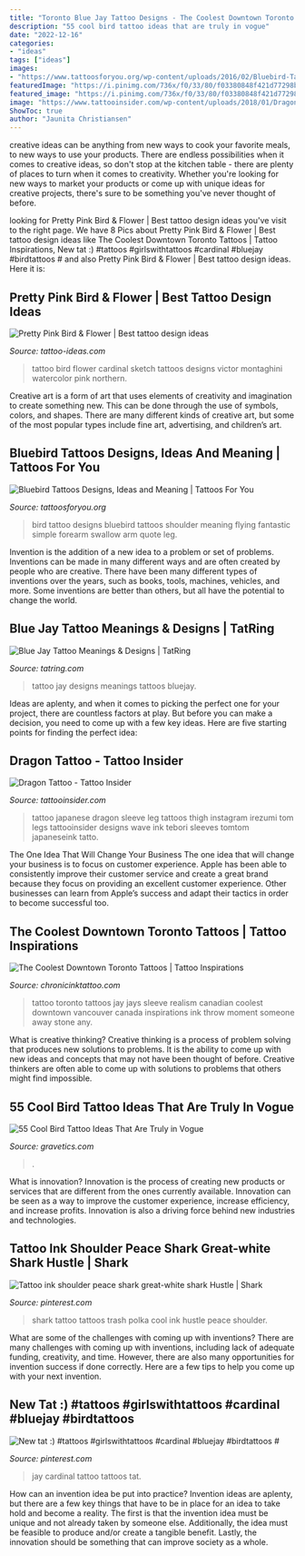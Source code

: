 ```yaml
---
title: "Toronto Blue Jay Tattoo Designs - The Coolest Downtown Toronto Tattoos"
description: "55 cool bird tattoo ideas that are truly in vogue"
date: "2022-12-16"
categories:
- "ideas"
tags: ["ideas"]
images:
- "https://www.tattoosforyou.org/wp-content/uploads/2016/02/Bluebird-Tattoo.jpg"
featuredImage: "https://i.pinimg.com/736x/f0/33/80/f03380848f421d77298bc7d17c9fbfda--shark-shark-sharks.jpg"
featured_image: "https://i.pinimg.com/736x/f0/33/80/f03380848f421d77298bc7d17c9fbfda--shark-shark-sharks.jpg"
image: "https://www.tattooinsider.com/wp-content/uploads/2018/01/Dragon-Tattoo-by-Tom-Tom.jpg"
ShowToc: true
author: "Jaunita Christiansen"
---
```



creative ideas can be anything from new ways to cook your favorite meals, to new ways to use your products. There are endless possibilities when it comes to creative ideas, so don't stop at the kitchen table - there are plenty of places to turn when it comes to creativity. Whether you're looking for new ways to market your products or come up with unique ideas for creative projects, there's sure to be something you've never thought of before.

	

		
looking for Pretty Pink Bird &amp; Flower | Best tattoo design ideas you've visit to the right page. We have 8 Pics about Pretty Pink Bird &amp; Flower | Best tattoo design ideas like The Coolest Downtown Toronto Tattoos | Tattoo Inspirations, New tat :) #tattoos #girlswithtattoos #cardinal #bluejay #birdtattoos # and also Pretty Pink Bird &amp; Flower | Best tattoo design ideas. Here it is:
		
    
## Pretty Pink Bird &amp; Flower | Best Tattoo Design Ideas

<img loading=lazy src="https://tattoo-ideas.com/wp-content/uploads/2015/12/bird-flower-center-back-tattoo.jpg" onerror="this.onerror=null;this.src='https://tse4.mm.bing.net/th?id=OIP.ZRBFJa7XnUdU94JZtNF3MgHaHa&amp;pid=15.1';" alt="Pretty Pink Bird &amp; Flower | Best tattoo design ideas">

_Source: tattoo-ideas.com_

>tattoo bird flower cardinal sketch tattoos designs victor montaghini watercolor pink northern. 

	

Creative art is a form of art that uses elements of creativity and imagination to create something new. This can be done through the use of symbols, colors, and shapes. There are many different kinds of creative art, but some of the most popular types include fine art, advertising, and children’s art.

    
## Bluebird Tattoos Designs, Ideas And Meaning | Tattoos For You

<img loading=lazy src="https://www.tattoosforyou.org/wp-content/uploads/2016/02/Bluebird-Tattoo.jpg" onerror="this.onerror=null;this.src='https://tse3.mm.bing.net/th?id=OIP.ndocHcqAsdgBE_hKLC3ZxQHaJ7&amp;pid=15.1';" alt="Bluebird Tattoos Designs, Ideas and Meaning | Tattoos For You">

_Source: tattoosforyou.org_

>bird tattoo designs bluebird tattoos shoulder meaning flying fantastic simple forearm swallow arm quote leg. 

	

Invention is the addition of a new idea to a problem or set of problems. Inventions can be made in many different ways and are often created by people who are creative. There have been many different types of inventions over the years, such as books, tools, machines, vehicles, and more. Some inventions are better than others, but all have the potential to change the world.

    
## Blue Jay Tattoo Meanings &amp; Designs | TatRing

<img loading=lazy src="https://usercontent2.hubstatic.com/7148445_50.jpg" onerror="this.onerror=null;this.src='https://tse3.mm.bing.net/th?id=OIP.BLaWKAZ9wm0BvWHtwBsiKwHaJ7&amp;pid=15.1';" alt="Blue Jay Tattoo Meanings &amp; Designs | TatRing">

_Source: tatring.com_

>tattoo jay designs meanings tattoos bluejay. 

	

Ideas are aplenty, and when it comes to picking the perfect one for your project, there are countless factors at play. But before you can make a decision, you need to come up with a few key ideas. Here are five starting points for finding the perfect idea:

    
## Dragon Tattoo - Tattoo Insider

<img loading=lazy src="https://www.tattooinsider.com/wp-content/uploads/2018/01/Dragon-Tattoo-by-Tom-Tom.jpg" onerror="this.onerror=null;this.src='https://tse2.mm.bing.net/th?id=OIP.a7faHbbcRSWUd8diCVOohgHaJK&amp;pid=15.1';" alt="Dragon Tattoo - Tattoo Insider">

_Source: tattooinsider.com_

>tattoo japanese dragon sleeve leg tattoos thigh instagram irezumi tom legs tattooinsider designs wave ink tebori sleeves tomtom japaneseink tatto. 

	

The One Idea That Will Change Your Business
The one idea that will change your business is to focus on customer experience. Apple has been able to consistently improve their customer service and create a great brand because they focus on providing an excellent customer experience. Other businesses can learn from Apple’s success and adapt their tactics in order to become successful too.

    
## The Coolest Downtown Toronto Tattoos | Tattoo Inspirations

<img loading=lazy src="https://www.chronicinktattoo.com/wp-content/uploads/2018/04/Blue-Jay-Tattoo.jpg" onerror="this.onerror=null;this.src='https://tse4.mm.bing.net/th?id=OIP.CgH6crQ6XmfumMxNDixXewHaJP&amp;pid=15.1';" alt="The Coolest Downtown Toronto Tattoos | Tattoo Inspirations">

_Source: chronicinktattoo.com_

>tattoo toronto tattoos jay jays sleeve realism canadian coolest downtown vancouver canada inspirations ink throw moment someone away stone any. 

	

What is creative thinking?
Creative thinking is a process of problem solving that produces new solutions to problems. It is the ability to come up with new ideas and concepts that may not have been thought of before. Creative thinkers are often able to come up with solutions to problems that others might find impossible.

    
## 55 Cool Bird Tattoo Ideas That Are Truly In Vogue

<img loading=lazy src="https://www.gravetics.com/wp-content/uploads/2017/07/3D-Bird-Tattoo-On-Arm.jpg" onerror="this.onerror=null;this.src='https://tse4.mm.bing.net/th?id=OIP.WVwjP74Isdeh8UXpXnc6gwHaHa&amp;pid=15.1';" alt="55 Cool Bird Tattoo Ideas That Are Truly in Vogue">

_Source: gravetics.com_

>. 

	

What is innovation?
Innovation is the process of creating new products or services that are different from the ones currently available. Innovation can be seen as a way to improve the customer experience, increase efficiency, and increase profits. Innovation is also a driving force behind new industries and technologies.

    
## Tattoo Ink Shoulder Peace Shark Great-white Shark Hustle | Shark

<img loading=lazy src="https://i.pinimg.com/736x/f0/33/80/f03380848f421d77298bc7d17c9fbfda--shark-shark-sharks.jpg" onerror="this.onerror=null;this.src='https://tse2.mm.bing.net/th?id=OIP.qcNyvlkXr7BkN223IJxEQwEsEs&amp;pid=15.1';" alt="Tattoo ink shoulder peace shark great-white shark Hustle | Shark">

_Source: pinterest.com_

>shark tattoo tattoos trash polka cool ink hustle peace shoulder. 

	

What are some of the challenges with coming up with inventions?
There are many challenges with coming up with inventions, including lack of adequate funding, creativity, and time. However, there are also many opportunities for invention success if done correctly. Here are a few tips to help you come up with your next invention.

    
## New Tat :) #tattoos #girlswithtattoos #cardinal #bluejay #birdtattoos #

<img loading=lazy src="https://i.pinimg.com/originals/3e/8d/14/3e8d14039aa9c50db5e704a7639f2c85.jpg" onerror="this.onerror=null;this.src='https://tse1.mm.bing.net/th?id=OIP.kaxXJJZU9Ry5KBgw0m5_IAAAAA&amp;pid=15.1';" alt="New tat :) #tattoos #girlswithtattoos #cardinal #bluejay #birdtattoos #">

_Source: pinterest.com_

>jay cardinal tattoo tattoos tat. 

	

How can an invention idea be put into practice?
Invention ideas are aplenty, but there are a few key things that have to be in place for an idea to take hold and become a reality. The first is that the invention idea must be unique and not already taken by someone else. Additionally, the idea must be feasible to produce and/or create a tangible benefit. Lastly, the innovation should be something that can improve society as a whole.

